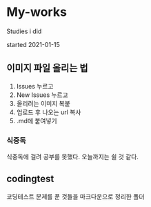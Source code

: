 # My-works
Studies i did

started 2021-01-15

## 이미지 파일 올리는 법
1. Issues 누르고
2. New Issues 누르고
3. 올리려는 이미지 복붙
4. 업로드 후 나오는 url 복사
5. .md에 붙여넣기

### 식중독
식중독에 걸려 공부를 못했다.
오늘까지는 쉴 것 같다.

## codingtest
코딩테스트 문제를 푼 것들을 마크다운으로 정리한 폴더
